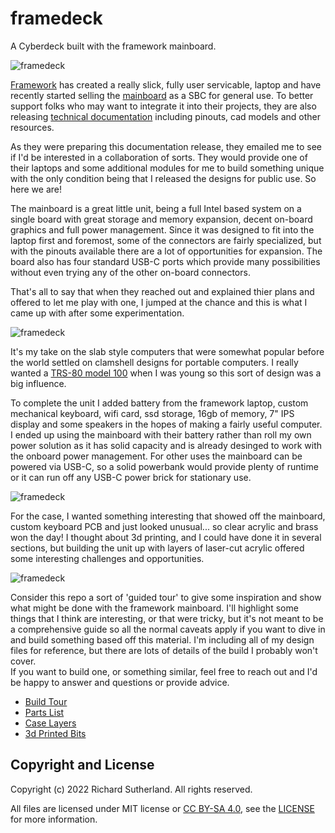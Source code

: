 # framedeck

A Cyberdeck built with the framework mainboard.  

![framedeck](images/DSC_0367.jpeg)

[Framework](https://frame.work) has 
created a really slick, fully user servicable, laptop and have recently started selling the 
[mainboard](https://frame.work/marketplace/mainboards) as a SBC for general 
use.  To better support folks who may want to integrate it into their projects, they are also 
releasing [technical documentation](https://github.com/FrameworkComputer/Mainboard) including 
pinouts, cad models and other resources.

As they were preparing this documentation release, they emailed me to see if I'd be interested
in a collaboration of sorts.  They would provide one of their laptops and some additional modules
for me to build something unique with the only condition being that I released the designs 
for public use.  So here we are!

The mainboard is a great little unit, being a full Intel based system on a single board with 
great storage and memory expansion, decent on-board graphics and full power management.  Since
it was designed to fit into the laptop first and foremost, some of the connectors are fairly
specialized, but with the pinouts available there are a lot of opportunities for expansion. The
board also has four standard USB-C ports which provide many possibilities without even trying
any of the other on-board connectors.

That's all to say that when they reached out and explained thier plans and offered to let 
me play with one, I jumped at the chance and this is what I came up with after some experimentation.

![framedeck](images/DSC_0360.jpeg)

It's my take on the slab style computers that were somewhat popular before the world settled
on clamshell designs for portable computers.  I really wanted a 
[TRS-80 model 100](https://en.wikipedia.org/wiki/TRS-80_Model_100) when I was young so this
sort of design was a big influence.

To complete the unit I added battery from the framework laptop, custom mechanical keyboard, wifi card, 
ssd storage, 16gb of memory, 7" IPS display and some speakers in the hopes of making a fairly useful 
computer.  I ended up using the mainboard with their battery rather than roll my own power solution as
it has solid capacity and is already desinged to work with the onboard power management.  For
other uses the mainboard can be powered via USB-C, so a solid powerbank would provide plenty 
of runtime or it can run off any USB-C power brick for stationary use.

![framedeck](images/DSC_0350.jpeg)

For the case, I wanted something interesting that showed off the mainboard, custom keyboard PCB and 
just looked unusual... so clear acrylic and brass won the day!  I thought about 3d printing, and 
I could have done it in several sections, but building the unit up with layers of laser-cut acrylic 
offered some interesting challenges and opportunities.  

![framedeck](images/DSC_0331.jpeg)

Consider this repo a sort of 'guided tour' to give some inspiration and show what might be done with the
framework mainboard.  I'll highlight some things that I think are interesting, or that were tricky, but 
it's not meant to be a comprehensive guide so all the normal caveats apply if you
want to dive in and build something based off this material.  I'm including all of
my design files for reference, but there are lots of details of the build I probably won't cover.  
If you want to build one, or something similar, feel free to reach out and I'd be happy to answer
and questions or provide advice.

* [Build Tour](docs/build_tour.md)
* [Parts List](docs/parts.md)
* [Case Layers](case/layers.md)
* [3d Printed Bits](printed_parts/bits.md)


## Copyright and License

Copyright (c) 2022 Richard Sutherland. All rights reserved.

All files are licensed under MIT license or [CC BY-SA 4.0](https://creativecommons.org/licenses/by-sa/4.0/), see the [LICENSE](LICENSE) for more information.

